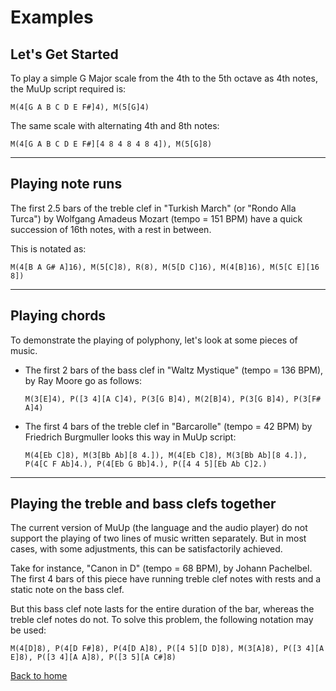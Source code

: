 # Examples

## Let's Get Started

To play a simple G Major scale from the 4th to the 5th octave as 4th notes, the MuUp script required is:
```
M(4[G A B C D E F#]4), M(5[G]4)
```

The same scale with alternating 4th and 8th notes:
```
M(4[G A B C D E F#][4 8 4 8 4 8 4]), M(5[G]8)
```
<hr>

## Playing note runs

The first 2.5 bars of the treble clef in "Turkish March" (or "Rondo Alla Turca") by Wolfgang Amadeus Mozart (tempo = 151 BPM) have a quick succession of 16th notes, with a rest in between.

This is notated as:
```
M(4[B A G# A]16), M(5[C]8), R(8), M(5[D C]16), M(4[B]16), M(5[C E][16 8])
```

<hr>

## Playing chords

To demonstrate the playing of polyphony, let's look at some pieces of music.

- The first 2 bars of the bass clef in "Waltz Mystique" (tempo = 136 BPM), by Ray Moore go as follows:
    ```
    M(3[E]4), P([3 4][A C]4), P(3[G B]4), M(2[B]4), P(3[G B]4), P(3[F# A]4)
    ```
- The first 4 bars of the treble clef in "Barcarolle" (tempo = 42 BPM) by Friedrich Burgmuller looks this way in MuUp script:
  ```
  M(4[Eb C]8), M(3[Bb Ab][8 4.]), M(4[Eb C]8), M(3[Bb Ab][8 4.]), P(4[C F Ab]4.), P(4[Eb G Bb]4.), P([4 4 5][Eb Ab C]2.)
  ```

<hr>

## Playing the treble and bass clefs together

The current version of MuUp (the language and the audio player) do not support the playing of two lines of music written separately. But in most cases, with some adjustments, this can be satisfactorily achieved.

Take for instance, "Canon in D" (tempo = 68 BPM), by Johann Pachelbel. The first 4 bars of this piece have running treble clef notes with rests and a static note on the bass clef.

But this bass clef note lasts for the entire duration of the bar, whereas the treble clef notes do not. To solve this problem, the following notation may be used:
```
M(4[D]8), P(4[D F#]8), P(4[D A]8), P([4 5][D D]8), M(3[A]8), P([3 4][A E]8), P([3 4][A A]8), P([3 5][A C#]8)
```

[Back to home](../README.md)